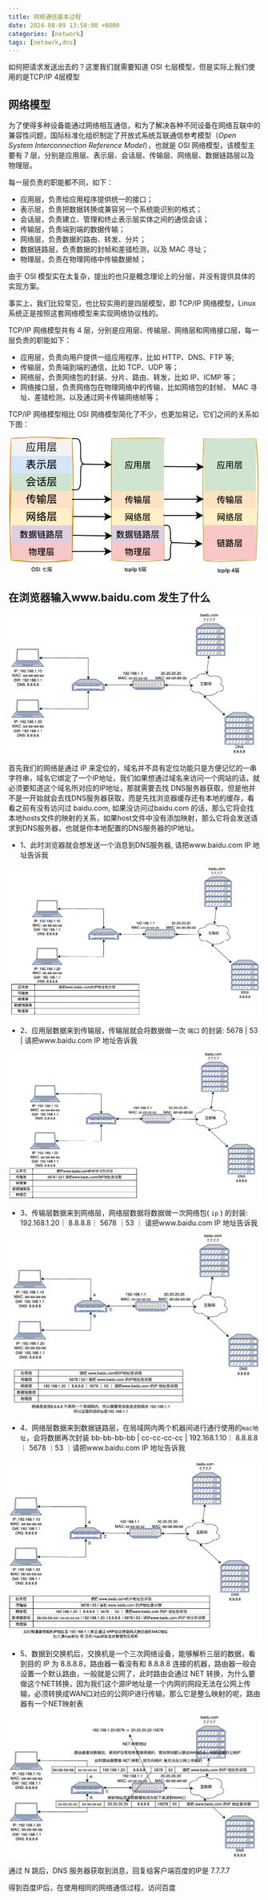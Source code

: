 ```yaml
---
title: 网络通信基本过程
date: 2024-08-09 13:50:00 +0800
categories: [network]
tags: [netowrk,dns]
---
```


如何把请求发送出去的？这里我们就需要知道 OSI 七层模型，但是实际上我们使用的是TCP/IP 4层模型

## 网络模型

为了使得多种设备能通过网络相互通信，和为了解决各种不同设备在网络互联中的兼容性问题，国际标准化组织制定了开放式系统互联通信参考模型（*Open System Interconnection Reference Model*），也就是 OSI 网络模型，该模型主要有 7 层，分别是应用层、表示层、会话层、传输层、网络层、数据链路层以及物理层。

每一层负责的职能都不同，如下：

- 应用层，负责给应用程序提供统一的接口；
- 表示层，负责把数据转换成兼容另一个系统能识别的格式；
- 会话层，负责建立、管理和终止表示层实体之间的通信会话；
- 传输层，负责端到端的数据传输；
- 网络层，负责数据的路由、转发、分片；
- 数据链路层，负责数据的封帧和差错检测，以及 MAC 寻址；
- 物理层，负责在物理网络中传输数据帧；

由于 OSI 模型实在太复杂，提出的也只是概念理论上的分层，并没有提供具体的实现方案。

事实上，我们比较常见，也比较实用的是四层模型，即 TCP/IP 网络模型，Linux 系统正是按照这套网络模型来实现网络协议栈的。

TCP/IP 网络模型共有 4 层，分别是应用层、传输层、网络层和网络接口层，每一层负责的职能如下：

- 应用层，负责向用户提供一组应用程序，比如 HTTP、DNS、FTP 等;
- 传输层，负责端到端的通信，比如 TCP、UDP 等；
- 网络层，负责网络包的封装、分片、路由、转发，比如 IP、ICMP 等；
- 网络接口层，负责网络包在物理网络中的传输，比如网络包的封帧、 MAC 寻址、差错检测，以及通过网卡传输网络帧等；

TCP/IP 网络模型相比 OSI 网络模型简化了不少，也更加易记，它们之间的关系如下图：

!["层级关系图"](../assets/img/2024-08-28-dns/20240828-145221.png)

## 在浏览器输入www.baidu.com 发生了什么

!["基本网络TOP图"](../assets/img/2024-08-28-dns/image-20230518140136039.png)

首先我们的网络是通过 IP 来定位的，域名并不具有定位功能只是方便记忆的一串字符串，域名它绑定了一个IP地址，我们如果想通过域名来访问一个网站的话，就必须要知道这个域名所对应的IP地址，那就需要去找 DNS服务器获取，但是他并不是一开始就会去找DNS服务器获取，而是先找浏览器缓存还有本地的缓存，看看之前有没有访问过 baidu.com, 如果没访问过baidu.com 的话，那么它将会找本地hosts文件的映射的关系，如果host文件中没有添加映射，那么它将会发送请求到DNS服务器，也就是你本地配置的DNS服务器的IP地址。

* 1、此时浏览器就会想发送一个消息到DNS服务器, 请把www.baidu.com IP 地址告诉我

![](../assets/img/2024-08-28-dns/image-20230518145606156.png)

* 2、应用层数据来到传输层，传输层就会将数据做一次 `端口` 的封装:  5678 | 53 | 请把www.baidu.com IP 地址告诉我

![](../assets/img/2024-08-28-dns/image-20230518150142349.png)

* 3、传输层数据来到网络层，网络层数据将数据做一次网络包( `ip` ) 的封装: 192.168.1.20｜ 8.8.8.8｜ 5678  ｜53 ｜ 请把www.baidu.com IP 地址告诉我

![](../assets/img/2024-08-28-dns/image-20230518154155946.png)

* 4、网络层数据来到数据链路层，在局域网内两个机器间进行通行使用的`mac地址`，会将数据再次封装 bb-bb-bb-bb | cc-cc-cc-cc | 192.168.1.10｜ 8.8.8.8｜ 5678  ｜53 ｜请把www.baidu.com IP 地址告诉我

![](../assets/img/2024-08-28-dns/image-20230518155013128.png)

* 5、数据到交换机后，交换机是一个三次网络设备，能够解析三层的数据，看到目的 IP 为 8.8.8.8，路由器一看没有和 8.8.8.8 连接的机器，路由器一般会设置一个默认路由，一般就是公网了，此时路由会通过 NET 转换，为什么要做这个NET转换，因为我们这个源IP地址是一个内网的网段无法在公网上传输，必须转换成WAN口对应的公网IP进行传输，那么它是整么映射的呢，路由器有一个NET映射表

![](../assets/img/2024-08-28-dns/image-20230518153007449.png)

通过 N 跳后，DNS 服务器获取到消息，回复给客户端百度的IP是 7.7.7.7

得到百度IP后，在使用相同的网络通信过程，访问百度
